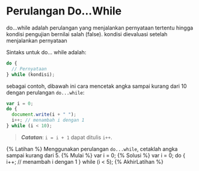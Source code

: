 # Perulangan Do...While 

do...while adalah perulangan yang menjalankan pernyataan tertentu hingga kondisi pengujian bernilai salah (false). kondisi dievaluasi setelah menjalankan pernyataan

Sintaks untuk do... while adalah:

```javascript
do {
  // Pernyataan
} while (kondisi);
```

sebagai contoh, dibawah ini cara mencetak angka sampai kurang dari 10 dengan perulangan `do...while`:

```javascript
var i = 0;
do {
  document.write(i + " ");
  i++; // menambah i dengan 1
} while (i < 10);
```

> **_Catatan_**: `i = i + 1` dapat ditulis `i++`.

{% Latihan %}
Menggunakan perulangan `do...while`, cetaklah angka sampai kurang dari 5.
{% Mulai %}
var i = 0;
{% Solusi %}
var i = 0;
do {
i++; // menambah i dengan 1
} while (i < 5);
{% AkhirLatihan %}
